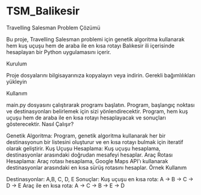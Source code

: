 # TSM_Balikesir
Travelling Salesman Problem Çözümü

Bu proje, Travelling Salesman problemi için genetik algoritma kullanarak hem kuş uçuşu hem de araba ile en kısa rotayı Balıkesir ili içerisinde hesaplayan bir Python uygulamasını içerir.

Kurulum

Proje dosyalarını bilgisayarınıza kopyalayın veya indirin.
Gerekli bağımlılıkları yükleyin


Kullanım

main.py dosyasını çalıştırarak programı başlatın.
Program, başlangıç noktası ve destinasyonları belirlemek için sizi yönlendirecektir.
Program, hem kuş uçuşu hem de araba ile en kısa rotayı hesaplayacak ve sonuçları gösterecektir.
Nasıl Çalışır?

Genetik Algoritma: Program, genetik algoritma kullanarak her bir destinasyonun bir listesini oluşturur ve en kısa rotayı bulmak için iteratif olarak geliştirir.
Kuş Uçuşu Hesaplama: Kuş uçuşu hesaplama, destinasyonlar arasındaki doğrudan mesafeyi hesaplar.
Araç Rotası Hesaplama: Araç rotası hesaplama, Google Maps API'ı kullanarak destinasyonlar arasındaki en kısa sürüş rotasını hesaplar.
Örnek Kullanım

Destinasyonlar: A,B, C, D, E
Sonuçlar:
Kuş uçuşu en kısa rota: A -> B -> C -> D -> E
Araç ile en kısa rota: A -> C -> B -> E -> D
